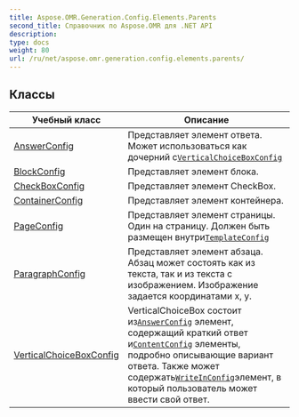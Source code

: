 ```yaml
---
title: Aspose.OMR.Generation.Config.Elements.Parents
second_title: Справочник по Aspose.OMR для .NET API
description: 
type: docs
weight: 80
url: /ru/net/aspose.omr.generation.config.elements.parents/
---
```



## Классы

| Учебный класс | Описание |
| --- | --- |
| [AnswerConfig](./answerconfig/) | Представляет элемент ответа. Может использоваться как дочерний с[`VerticalChoiceBoxConfig`](../aspose.omr.generation.config.elements.parents/verticalchoiceboxconfig/) |
| [BlockConfig](./blockconfig/) | Представляет элемент блока. |
| [CheckBoxConfig](./checkboxconfig/) | Представляет элемент CheckBox. |
| [ContainerConfig](./containerconfig/) | Представляет элемент контейнера. |
| [PageConfig](./pageconfig/) | Представляет элемент страницы. Один на страницу. Должен быть размещен внутри[`TemplateConfig`](../aspose.omr.generation.config/templateconfig/) |
| [ParagraphConfig](./paragraphconfig/) | Представляет элемент абзаца. Абзац может состоять как из текста, так и из текста с изображением. Изображение задается координатами x, y. |
| [VerticalChoiceBoxConfig](./verticalchoiceboxconfig/) | VerticalChoiceBox состоит из[`AnswerConfig`](../aspose.omr.generation.config.elements.parents/answerconfig/) элемент, содержащий краткий ответ и[`ContentConfig`](../aspose.omr.generation.config.elements/contentconfig/) элементы, подробно описывающие вариант ответа. Также может содержать[`WriteInConfig`](../aspose.omr.generation.config.elements/writeinconfig/)элемент, в который пользователь может ввести свой ответ. |


